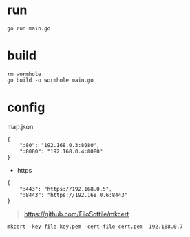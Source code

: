 # run

```
go run main.go
```

# build

```
rm wormhole
go build -o wormhole main.go
```

# config

map.json

```
{
    ":80": "192.168.0.3:8080",
    ":8080": "192.168.0.4:8080"
}
```

- https

```
{
    ":443": "https://192.168.0.5",
    ":8443": "https://192.168.0.6:8443"
}
```

> https://github.com/FiloSottile/mkcert

```
mkcert -key-file key.pem -cert-file cert.pem  192.168.0.7
```